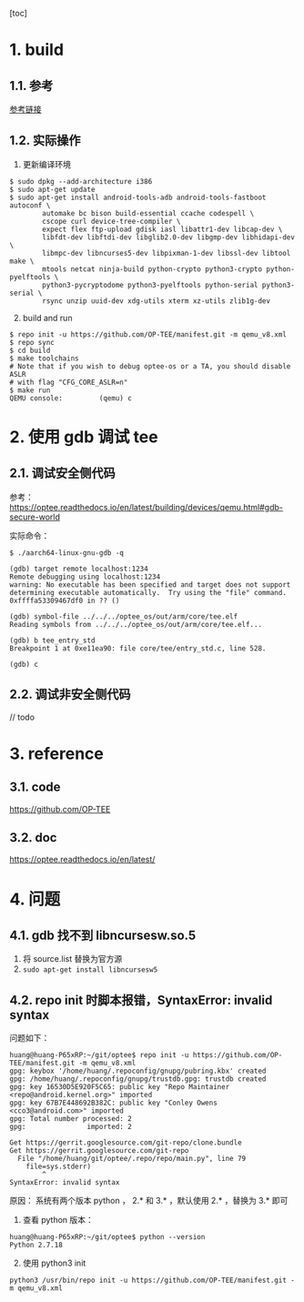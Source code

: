 [toc]

# 1. build
## 1.1. 参考
[参考链接](https://optee.readthedocs.io/en/latest/building/prerequisites.html)

## 1.2. 实际操作
1. 更新编译环境
```
$ sudo dpkg --add-architecture i386
$ sudo apt-get update
$ sudo apt-get install android-tools-adb android-tools-fastboot autoconf \
        automake bc bison build-essential ccache codespell \
        cscope curl device-tree-compiler \
        expect flex ftp-upload gdisk iasl libattr1-dev libcap-dev \
        libfdt-dev libftdi-dev libglib2.0-dev libgmp-dev libhidapi-dev \
        libmpc-dev libncurses5-dev libpixman-1-dev libssl-dev libtool make \
        mtools netcat ninja-build python-crypto python3-crypto python-pyelftools \
        python3-pycryptodome python3-pyelftools python-serial python3-serial \
        rsync unzip uuid-dev xdg-utils xterm xz-utils zlib1g-dev
```

2. build and run
```
$ repo init -u https://github.com/OP-TEE/manifest.git -m qemu_v8.xml
$ repo sync
$ cd build
$ make toolchains
# Note that if you wish to debug optee-os or a TA, you should disable ASLR
# with flag "CFG_CORE_ASLR=n"
$ make run
QEMU console:         (qemu) c
```

# 2. 使用 gdb 调试 tee
## 2.1. 调试安全侧代码
参考：
https://optee.readthedocs.io/en/latest/building/devices/qemu.html#gdb-secure-world

实际命令：
```
$ ./aarch64-linux-gnu-gdb -q

(gdb) target remote localhost:1234
Remote debugging using localhost:1234
warning: No executable has been specified and target does not support
determining executable automatically.  Try using the "file" command.
0xffffa53309467df0 in ?? ()

(gdb) symbol-file ../../../optee_os/out/arm/core/tee.elf
Reading symbols from ../../../optee_os/out/arm/core/tee.elf...

(gdb) b tee_entry_std
Breakpoint 1 at 0xe11ea90: file core/tee/entry_std.c, line 528.

(gdb) c

```

## 2.2. 调试非安全侧代码
// todo

# 3. reference
## 3.1. code
https://github.com/OP-TEE

## 3.2. doc
https://optee.readthedocs.io/en/latest/

# 4. 问题
## 4.1. gdb 找不到 libncursesw.so.5
1. 将 source.list 替换为官方源
2. `sudo apt-get install libncursesw5`

## 4.2. repo init 时脚本报错，SyntaxError: invalid syntax
问题如下：
```
huang@huang-P65xRP:~/git/optee$ repo init -u https://github.com/OP-TEE/manifest.git -m qemu_v8.xml
gpg: keybox '/home/huang/.repoconfig/gnupg/pubring.kbx' created
gpg: /home/huang/.repoconfig/gnupg/trustdb.gpg: trustdb created
gpg: key 16530D5E920F5C65: public key "Repo Maintainer <repo@android.kernel.org>" imported
gpg: key 67B7E448692B382C: public key "Conley Owens <cco3@android.com>" imported
gpg: Total number processed: 2
gpg:               imported: 2

Get https://gerrit.googlesource.com/git-repo/clone.bundle
Get https://gerrit.googlesource.com/git-repo
  File "/home/huang/git/optee/.repo/repo/main.py", line 79
    file=sys.stderr)
        ^
SyntaxError: invalid syntax
```

原因：
系统有两个版本 python ， 2.* 和 3.* ，默认使用 2.* ，替换为 3.* 即可

1. 查看 python 版本：
```
huang@huang-P65xRP:~/git/optee$ python --version
Python 2.7.18
```

2. 使用 python3 init
```
python3 /usr/bin/repo init -u https://github.com/OP-TEE/manifest.git -m qemu_v8.xml
```
